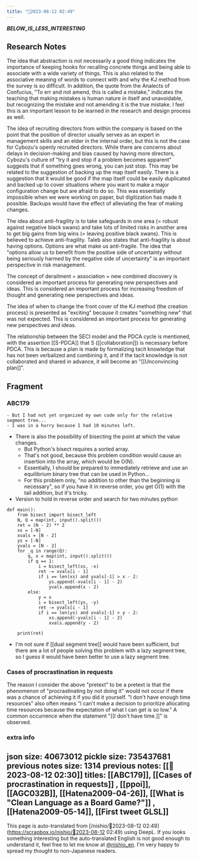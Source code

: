 ```yaml
---
title: "🤖2023-08-12 02:49"
---
```


___BELOW_IS_LESS_INTERESTING___
## Research Notes

The idea that abstraction is not necessarily a good thing indicates the importance of keeping hooks for recalling concrete things and being able to associate with a wide variety of things. This is also related to the associative meaning of words to connect with and why the KJ method from the survey is so difficult. In addition, the quote from the Analects of Confucius, "To err and not amend, this is called a mistake," indicates the teaching that making mistakes is human nature in itself and unavoidable, but recognizing the mistake and not amending it is the true mistake. I feel this is an important lesson to be learned in the research and design process as well.

The idea of recruiting directors from within the company is based on the point that the position of director usually serves as an expert in management skills and an elder in the internal order, but this is not the case for Cybozu's openly recruited directors. While there are concerns about delays in decision-making and bias caused by having more directors, Cybozu's culture of "try it and stop if a problem becomes apparent" suggests that if something goes wrong, you can just stop. This may be related to the suggestion of backing up the map itself easily. There is a suggestion that it would be good if the map itself could be easily duplicated and backed up to cover situations where you want to make a major configuration change but are afraid to do so. This was essentially impossible when we were working on paper, but digitization has made it possible. Backups would have the effect of alleviating the fear of making changes.

The idea about anti-fragility is to take safeguards in one area (= robust against negative black swans) and take lots of limited risks in another area to get big gains from big wins (= leaving positive black swans). This is believed to achieve anti-fragility. Taleb also states that anti-fragility is about having options. Options are what make us anti-fragile. The idea that "options allow us to benefit from the positive side of uncertainty without being seriously harmed by the negative side of uncertainty" is an important perspective in risk management.

The concept of derailment = association = new combined discovery is considered an important process for generating new perspectives and ideas. This is considered an important process for increasing freedom of thought and generating new perspectives and ideas.

The idea of when to change the front cover of the KJ method (the creation process) is presented as "exciting" because it creates "something new" that was not expected. This is considered an important process for generating new perspectives and ideas.

The relationship between the SECI model and the PDCA cycle is mentioned, with the assertion [[S-PDCA]] that S ([[collaboration]]) is necessary before PDCA. This is because a plan is made by formalizing tacit knowledge that has not been verbalized and combining it, and if the tacit knowledge is not collaborated and shared in advance, it will become an "[[Unconvincing plan]]".

## Fragment
### ABC179
    - But I had not yet organized my own code only for the relative segment tree...
    - I was in a hurry because I had 10 minutes left.
- There is also the possibility of bisecting the point at which the value changes.
    - But Python's bisect requires a sorted array.
    - That's not good, because this problem condition would cause an insertion into the array, which would be O(N).
    - Essentially, I should be prepared to immediately retrieve and use an equilibrium binary tree that can be used in Python...
    - For this problem only, "no addition to other than the beginning is necessary", so if you have it in reverse order, you get O(1) with the tail addition, but it's tricky.
- Version to hold in reverse order and search for two minutes
python

```
def main():
    from bisect import bisect_left
    N, Q = map(int, input().split())
    ret = (N - 2) ** 2
    xs = [-N]
    xvals = [N - 2]
    ys = [-N]
    yvals = [N - 2]
    for _q in range(Q):
        q, x = map(int, input().split())
        if q == 1:
            i = bisect_left(xs, -x)
            ret -= xvals[i - 1]
            if i == len(xs) and yvals[-1] > x - 2:
                ys.append(-xvals[i - 1] - 2)
                yvals.append(x - 2)
        else:
            y = x
            i = bisect_left(ys, -y)
            ret -= yvals[i - 1]
            if i == len(ys) and xvals[-1] > y - 2:
                xs.append(-yvals[i - 1] - 2)
                xvals.append(y - 2)

    print(ret)
```

- I'm not sure if [[dual segment tree]] would have been sufficient, but there are a lot of people solving this problem with a lazy segment tree, so I guess it would have been better to use a lazy segment tree.

### Cases of procrastination in requests
The reason I consider the above "pretext" to be a pretext is that the phenomenon of "procrastinating by not doing it" would not occur if there was a chance of achieving it if you did it yourself.
"I don't have enough time resources" also often means "I can't make a decision to prioritize allocating time resources because the expectation of what I can get is so low." A common occurrence when the statement "[[I don't have time.]]" is observed.

### extra info
json size: 40673012
pickle size: 735437681
previous notes size: 1314
previous notes: [[🤖2023-08-12 02:30]]
titles: [[ABC179]],  [[Cases of procrastination in requests]] , [[ppoi]], [[AGC032B]], [[Hatena2009-04-26]],  [[What is "Clean Language as a Board Game?"]] , [[Hatena2009-05-14]],  [[First tweet GLSL]]
---
This page is auto-translated from [/nishio/🤖2023-08-12 02:49](https://scrapbox.io/nishio/🤖2023-08-12 02:49) using DeepL. If you looks something interesting but the auto-translated English is not good enough to understand it, feel free to let me know at [@nishio_en](https://twitter.com/nishio_en). I'm very happy to spread my thought to non-Japanese readers.